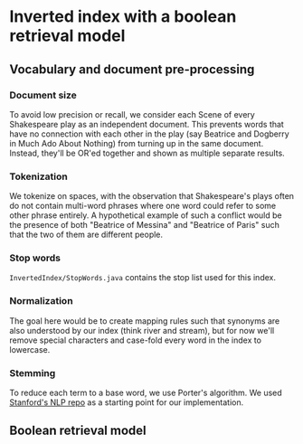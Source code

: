 # Inverted index with a boolean retrieval model

## Vocabulary and document pre-processing

### Document size

To avoid low precision or recall, we consider each Scene of every Shakespeare play as an independent document. This prevents words that have no connection with each other in the play (say Beatrice and Dogberry in Much Ado About Nothing) from turning up in the same document. Instead, they'll be OR'ed together and shown as multiple separate results. 

### Tokenization

We tokenize on spaces, with the observation that Shakespeare's plays often do not contain multi-word phrases where one word could refer to some other phrase entirely. A hypothetical example of such a conflict would be the presence of both "Beatrice of Messina" and "Beatrice of Paris" such that the two of them are different people.  

### Stop words

`InvertedIndex/StopWords.java` contains the stop list used for this index.

### Normalization

The goal here would be to create mapping rules such that synonyms are also understood by our index (think river and stream), but for now we'll remove special characters and case-fold every word in the index to lowercase. 

### Stemming

To reduce each term to a base word, we use Porter's algorithm. We used [Stanford's NLP repo](https://raw.githubusercontent.com/stanfordnlp/CoreNLP/master/src/edu/stanford/nlp/process/Stemmer.java) as a starting point for our implementation.

## Boolean retrieval model 